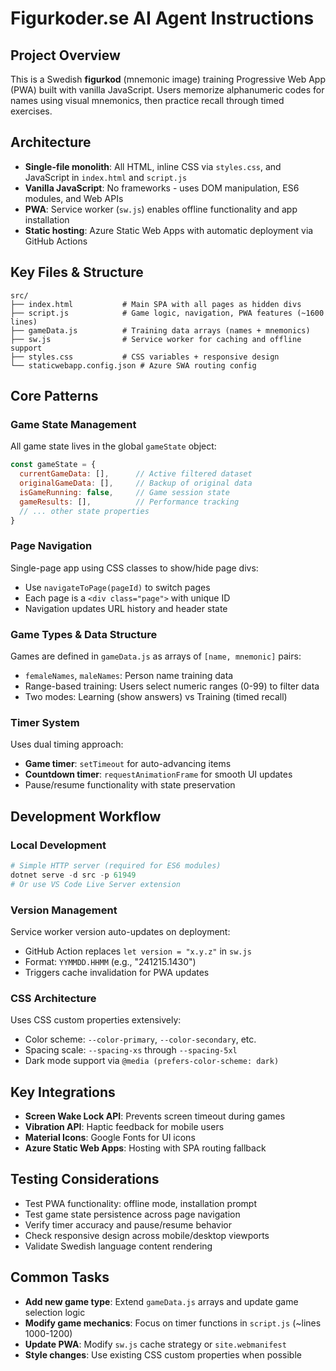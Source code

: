 # Figurkoder.se AI Agent Instructions

## Project Overview
This is a Swedish **figurkod** (mnemonic image) training Progressive Web App (PWA) built with vanilla JavaScript. Users memorize alphanumeric codes for names using visual mnemonics, then practice recall through timed exercises.

## Architecture
- **Single-file monolith**: All HTML, inline CSS via `styles.css`, and JavaScript in `index.html` and `script.js`
- **Vanilla JavaScript**: No frameworks - uses DOM manipulation, ES6 modules, and Web APIs
- **PWA**: Service worker (`sw.js`) enables offline functionality and app installation
- **Static hosting**: Azure Static Web Apps with automatic deployment via GitHub Actions

## Key Files & Structure
```
src/
├── index.html           # Main SPA with all pages as hidden divs
├── script.js            # Game logic, navigation, PWA features (~1600 lines)
├── gameData.js          # Training data arrays (names + mnemonics)
├── sw.js                # Service worker for caching and offline support
├── styles.css           # CSS variables + responsive design
└── staticwebapp.config.json # Azure SWA routing config
```

## Core Patterns

### Game State Management
All game state lives in the global `gameState` object:
```javascript
const gameState = {
  currentGameData: [],      // Active filtered dataset
  originalGameData: [],     // Backup of original data
  isGameRunning: false,     // Game session state
  gameResults: [],          // Performance tracking
  // ... other state properties
}
```

### Page Navigation
Single-page app using CSS classes to show/hide page divs:
- Use `navigateToPage(pageId)` to switch pages
- Each page is a `<div class="page">` with unique ID
- Navigation updates URL history and header state

### Game Types & Data Structure
Games are defined in `gameData.js` as arrays of `[name, mnemonic]` pairs:
- `femaleNames`, `maleNames`: Person name training data
- Range-based training: Users select numeric ranges (0-99) to filter data
- Two modes: Learning (show answers) vs Training (timed recall)

### Timer System
Uses dual timing approach:
- **Game timer**: `setTimeout` for auto-advancing items
- **Countdown timer**: `requestAnimationFrame` for smooth UI updates
- Pause/resume functionality with state preservation

## Development Workflow

### Local Development
```powershell
# Simple HTTP server (required for ES6 modules)
dotnet serve -d src -p 61949
# Or use VS Code Live Server extension
```

### Version Management
Service worker version auto-updates on deployment:
- GitHub Action replaces `let version = "x.y.z"` in `sw.js`
- Format: `YYMMDD.HHMM` (e.g., "241215.1430")
- Triggers cache invalidation for PWA updates

### CSS Architecture
Uses CSS custom properties extensively:
- Color scheme: `--color-primary`, `--color-secondary`, etc.
- Spacing scale: `--spacing-xs` through `--spacing-5xl`
- Dark mode support via `@media (prefers-color-scheme: dark)`

## Key Integrations
- **Screen Wake Lock API**: Prevents screen timeout during games
- **Vibration API**: Haptic feedback for mobile users
- **Material Icons**: Google Fonts for UI icons
- **Azure Static Web Apps**: Hosting with SPA routing fallback

## Testing Considerations
- Test PWA functionality: offline mode, installation prompt
- Test game state persistence across page navigation
- Verify timer accuracy and pause/resume behavior
- Check responsive design across mobile/desktop viewports
- Validate Swedish language content rendering

## Common Tasks
- **Add new game type**: Extend `gameData.js` arrays and update game selection logic
- **Modify game mechanics**: Focus on timer functions in `script.js` (~lines 1000-1200)
- **Update PWA**: Modify `sw.js` cache strategy or `site.webmanifest`
- **Style changes**: Use existing CSS custom properties when possible
